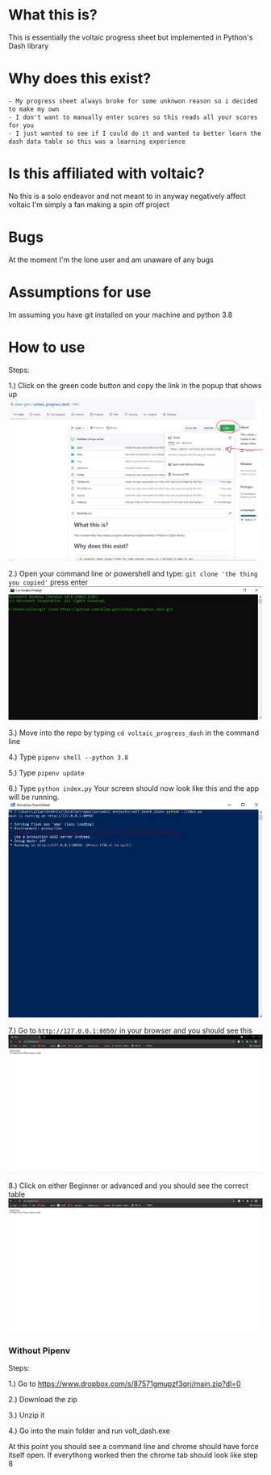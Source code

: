 # What this is?
This is essentially the voltaic progress sheet but implemented in Python's Dash library
# Why does this exist?
    - My progress sheet always broke for some unknwon reason so i decided to make my own
    - I don't want to manually enter scores so this reads all your scores for you
    - I just wanted to see if I could do it and wanted to better learn the dash data table so this was a learning experience
# Is this affiliated with voltaic?
No this is a solo endeavor and not meant to in anyway negatively affect voltaic I'm simply a fan making a spin off project
# Bugs
At the moment I'm the lone user and am unaware of any bugs

# Assumptions for use
Im assuming you have git installed on your machine and python 3.8

# How to use

Steps:

1.) Click on the green code button and copy the link in the popup that shows up
![alt text](/img/step_1.JPG)

2.) Open your command line or powershell and type: `git clone 'the thing you copied'` press enter
![alt text](/img/step_2.JPG)
    
3.) Move into the repo by typing `cd voltaic_progress_dash` in the command line

4.) Type `pipenv shell --python 3.8`

5.) Type `pipenv update`

6.) Type `python index.py` Your screen should now look like this and the app will be running. 
![alt text](/img/step_6.JPG)

7.) Go to `http://127.0.0.1:8050/` in your browser and you should see this
![alt text](/img/step_7.JPG)

8.) Click on either Beginner or advanced and you should see the correct table
![alt text](/img/step_8.gif)
### Without Pipenv

Steps:

1.) Go to https://www.dropbox.com/s/87571gmupzf3qrj/main.zip?dl=0

2.) Download the zip

3.) Unzip it

4.) Go into the main folder and run volt_dash.exe

At this point you should see a command line and chrome should have force itself open. If everythong worked then the chrome tab should look like step 8